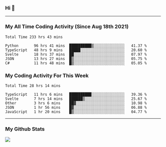### Hi 🙂

---

### My All Time Coding Activity (Since Aug 18th 2021)
<!--START_SECTION:waka-all-->
```text
Total Time 233 hrs 43 mins

Python       96 hrs 41 mins  ██████████▒░░░░░░░░░░░░░░   41.37 % 
TypeScript   48 hrs 9 mins   █████░░░░░░░░░░░░░░░░░░░░   20.60 % 
Svelte       18 hrs 37 mins  ██░░░░░░░░░░░░░░░░░░░░░░░   07.97 % 
JSON         13 hrs 27 mins  █▒░░░░░░░░░░░░░░░░░░░░░░░   05.75 % 
C#           11 hrs 48 mins  █▒░░░░░░░░░░░░░░░░░░░░░░░   05.05 % 
```
<!--END_SECTION:waka-all-->

### My Coding Activity For This Week
<!--START_SECTION:waka-week-->
```text
Total Time 28 hrs 14 mins

TypeScript   11 hrs 6 mins   ██████████░░░░░░░░░░░░░░░   39.36 % 
Svelte       7 hrs 14 mins   ██████▒░░░░░░░░░░░░░░░░░░   25.67 % 
Other        3 hrs 6 mins    ██▓░░░░░░░░░░░░░░░░░░░░░░   10.98 % 
JSON         1 hr 56 mins    █▓░░░░░░░░░░░░░░░░░░░░░░░   06.88 % 
JavaScript   1 hr 20 mins    █▒░░░░░░░░░░░░░░░░░░░░░░░   04.77 % 
```
<!--END_SECTION:waka-week-->

---

### My Github Stats
[![](https://github-readme-stats.vercel.app/api?username=eroxl&count_private=true&show_icons=true&include_all_commits=true&theme=onedark)](https://github.com/Eroxl)
